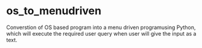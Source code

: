 # os_to_menudriven
Converstion of OS based program into a menu driven programusing Python, which will execute the required user query when user will give the input as a text.
